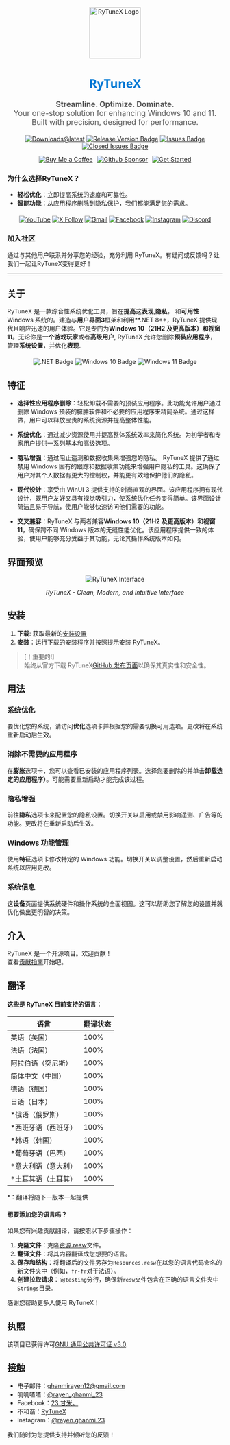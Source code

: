 <div align="center">
  <img src="https://github.com/user-attachments/assets/bc2beddd-99fe-4a50-b85f-0806b754a176" alt="RyTuneX Logo" width="120">
</div>

<h1 align="center" style="font-family: 'Segoe UI', sans-serif; font-weight: 600; color: #0078D4;">RyTuneX</h1>

<p align="center" style="font-size: 1.1rem; color: #555;">
  <strong>Streamline. Optimize. Dominate.</strong><br>
  Your one-stop solution for enhancing Windows 10 and 11. Built with precision, designed for performance.
</p>

<div align="center" style="margin: 20px 0;">
  
  [![Downloads@latest](https://img.shields.io/github/downloads/rayenghanmi/rytunex/total?style=for-the-badge)](https://github.com/rayenghanmi/rytunex/releases/latest/download/RyTuneX.Setup.zip)
  [![Release Version Badge](https://img.shields.io/github/v/release/rayenghanmi/rytunex?style=for-the-badge)](https://github.com/rayenghanmi/rytunex/releases)
  [![Issues Badge](https://img.shields.io/github/issues/rayenghanmi/rytunex?style=for-the-badge)](https://github.com/rayenghanmi/rytunex/issues)
  [![Closed Issues Badge](https://img.shields.io/github/issues-closed/rayenghanmi/rytunex?color=%238256d0&style=for-the-badge)](https://github.com/rayenghanmi/rytunex/issues?q=is%3Aissue+is%3Aclosed)<br>

<a href="https://www.buymeacoffee.com/rayen.ghanmi.22"><img src="https://img.shields.io/badge/Buy_Me_A_Coffee-FFDD00?style=for-the-badge&logo=buy-me-a-coffee&logoColor=black" alt="Buy Me a Coffee" style="margin-right: 10px;"></a><a href="https://github.com/sponsors/rayenghanmi"><img src="https://img.shields.io/badge/sponsor-30363D?style=for-the-badge&logo=GitHub-Sponsors&logoColor=#white" alt="Github Sponsor" style="margin-right: 10px;"></a><a href="https://github.com/rayenghanmi/RyTuneX/wiki/Installation"><img src="https://img.shields.io/badge/Get%20Started-RyTuneX-blue?style=for-the-badge" alt="Get Started"></a>

</div>

### 为什么选择RyTuneX？

-   **轻松优化**：立即提高系统的速度和可靠性。
-   **智能功能**：从应用程序删除到隐私保护，我们都能满足您的需求。

<div align="center" style="margin: 20px 0;">
  <a href="https://youtube.com/@rayen.ghanmi.23?sub_confirmation=1"><img src="https://img.shields.io/badge/YouTube-FF0000?style=for-the-badge&logo=youtube&logoColor=white" alt="YouTube"></a>
  <a href="https://twitter.com/rayen_ghanmi_23"><img src="https://img.shields.io/badge/X-000000?style=for-the-badge&logo=x&logoColor=white" alt="X Follow"></a>
  <a href="mailto:ghanmirayen12@gmail.com"><img src="https://img.shields.io/badge/Gmail-D14836?style=for-the-badge&logo=gmail&logoColor=white" alt="Gmail"></a>
  <a href="https://www.facebook.com/rayen.ghanmi.23"><img src="https://img.shields.io/badge/Facebook-1877F2?style=for-the-badge&logo=facebook&logoColor=white" alt="Facebook"></a>
  <a href="https://www.instagram.com/rayen.ghanmi.23"><img src="https://img.shields.io/badge/Instagram-E4405F?style=for-the-badge&logo=instagram&logoColor=white" alt="Instagram"></a>
  <a href="https://discord.gg/gyBzyd364t"><img src="https://img.shields.io/badge/Discord-5865F2?style=for-the-badge&logo=discord&logoColor=white" alt="Discord"></a>
</div>

### 加入社区

通过与其他用户联系并分享您的经验，充分利用 RyTuneX。有疑问或反馈吗？让我们一起让RyTuneX变得更好！

* * *

## 关于

RyTuneX 是一款综合性系统优化工具，旨在**提高**这**表现**,**隐私**， 和**可用性**Windows 系统的。建造与**用户界面3**框架和利用**.NET 8**，RyTuneX 提供现代且响应迅速的用户体验。它是专门为**Windows 10（21H2 及更高版本）**和**视窗11**。无论你是**一个游戏玩家**或者**高级用户**, RyTuneX 允许您删除**预装应用程序**， 管理**系统设置**，并优化**表现**.

<div align="center" style="margin: 20px 0;">
  <img src="https://img.shields.io/badge/.NET8-512BD4?style=for-the-badge&logo=dotnet&logoColor=white" alt=".NET Badge" />
  <img src="https://img.shields.io/badge/Windows_10-0078d7?style=for-the-badge&logo=windows-10&logoColor=white" alt="Windows 10 Badge" />
  <img src="https://img.shields.io/badge/Windows_11-0078d4?style=for-the-badge&logo=windows-11&logoColor=white" alt="Windows 11 Badge" />
</div>

## 特征

-   **选择性应用程序删除**：轻松卸载不需要的预装应用程序。此功能允许用户通过删除 Windows 预装的臃肿软件和不必要的应用程序来精简系统。通过这样做，用户可以释放宝贵的系统资源并提高整体性能。

-   **系统优化**：通过减少资源使用并提高整体系统效率来简化系统。为初学者和专家用户提供一系列基本和高级选项。

-   **隐私增强**：通过阻止遥测和数据收集来增强您的隐私。 RyTuneX 提供了通过禁用 Windows 固有的跟踪和数据收集功能来增强用户隐私的工具。这确保了用户对其个人数据有更大的控制权，并能更有效地保护他们的隐私。

-   **现代设计**：享受由 WinUI 3 提供支持的时尚直观的界面。该应用程序拥有现代设计，既用户友好又具有视觉吸引力，使系统优化任务变得简单。该界面设计简洁且易于导航，使用户能够快速访问他们需要的功能。

-   **交叉兼容**：RyTuneX 与两者兼容**Windows 10（21H2 及更高版本）**和**视窗11**，确保跨不同 Windows 版本的无缝性能优化。该应用程序提供一致的体验，使用户能够充分受益于其功能，无论其操作系统版本如何。

## 界面预览

<div align="center">
  <picture>
    <source media="(prefers-color-scheme: dark)" srcset="https://github.com/user-attachments/assets/e8d2ad64-0401-4b1f-b7c9-c4fc09979459" />
    <source media="(prefers-color-scheme: light)" srcset="https://github.com/user-attachments/assets/86448dc8-49f8-4f80-ab6b-7c8da26e2d2f" />
    <img alt="RyTuneX Interface" src="https://github.com/user-attachments/assets/e8d2ad64-0401-4b1f-b7c9-c4fc09979459" />
  </picture>
  <p><em>RyTuneX - Clean, Modern, and Intuitive Interface</em></p>
</div>

## 安装

1.  **下载**: 获取最新的[安装设置](https://github.com/rayenghanmi/RyTuneX/releases/latest)
2.  **安装**：运行下载的安装程序并按照提示安装 RyTuneX。

> [！重要的!]  
> 始终从官方下载 RyTuneX[GitHub 发布页面](https://github.com/rayenghanmi/RyTuneX/releases)以确保其真实性和安全性。

## 用法

### 系统优化

要优化您的系统，请访问**优化**选项卡并根据您的需要切换可用选项。更改将在系统重新启动后生效。

### 消除不需要的应用程序

在**膨胀**选项卡，您可以查看已安装的应用程序列表。选择您要删除的并单击**卸载选定的应用程序）**。可能需要重新启动才能完成该过程。

### 隐私增强

前往**隐私**选项卡来配置您的隐私设置。切换开关以启用或禁用影响遥测、广告等的功能。更改将在重新启动后生效。

### Windows 功能管理

使用**特征**选项卡修改特定的 Windows 功能。切换开关以调整设置，然后重新启动系统以应用更改。

### 系统信息

这**设备**页面提供系统硬件和操作系统的全面视图。这可以帮助您了解您的设置并就优化做出更明智的决策。

## 介入

RyTuneX 是一个开源项目。欢迎贡献！  
查看[贡献指南](https://github.com/rayenghanmi/RyTuneX/blob/main/CONTRIBUTING.md)开始吧。

## 翻译

#### 这些是 RyTuneX 目前支持的语言：

| 语言          | 翻译状态 |
| ----------- | ---- |
| 英语（美国）      | 100% |
| 法语（法国）      | 100% |
| 阿拉伯语（突尼斯）   | 100% |
| 简体中文（中国）    | 100% |
| 德语（德国）      | 100% |
| 日语（日本）      | 100% |
| \*俄语（俄罗斯）   | 100% |
| \*西班牙语（西班牙） | 100% |
| \*韩语（韩国）    | 100% |
| \*葡萄牙语（巴西）  | 100% |
| \*意大利语（意大利） | 100% |
| \*土耳其语（土耳其） | 100% |

\*：翻译将随下一版本一起提供

#### 想要添加您的语言吗？

如果您有兴趣贡献翻译，请按照以下步骤操作：

1.  **克隆文件**：克隆[资源.resw](../testing/Strings/en-us/Resources.resw)文件。
2.  **翻译文件**：将其内容翻译成您想要的语言。
3.  **保存和结构**：将翻译后的文件另存为`Resources.resw`在以您的语言代码命名的新文件夹中（例如，`fr-fr`对于法语）。
4.  **创建拉取请求**：向`testing`分行，确保新`resw`文件包含在正确的语言文件夹中`Strings`目录。

感谢您帮助更多人使用 RyTuneX！

## 执照

该项目已获得许可[GNU 通用公共许可证 v3.0](https://github.com/rayenghanmi/RyTuneX/blob/main/LICENSE.md).

## 接触

-   电子邮件：[ghanmirayen12@gmail.com](mailto:ghanmirayen12@gmail.com)
-   叽叽喳喳：[@rayen_ghanmi_23](https://twitter.com/rayen_ghanmi_23)
-   Facebook：[23 甘米。](https://www.facebook.com/rayen.ghanmi.23)
-   不和谐：[RyTuneX](https://discord.gg/gyBzyd364t)
-   Instagram：[@rayen.ghanmi.23](https://instagram.com/rayen.ghanmi.23)

我们随时为您提供支持并倾听您的​​反馈！
